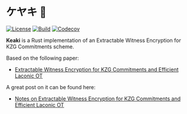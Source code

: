 # ケヤキ 🌳

[![License][mit-badge]][mit-url]
[![Build][actions-badge]][actions-url]
[![Codecov][codecov-badge]][codecov-url]

[mit-badge]: https://img.shields.io/badge/license-MIT-blue.svg
[mit-url]: https://github.com/brech1/keaki/blob/master/LICENSE
[actions-badge]: https://github.com/brech1/keaki/actions/workflows/build.yml/badge.svg
[actions-url]: https://github.com/brech1/keaki/actions?query=branch%3Amaster
[codecov-badge]: https://codecov.io/github/brech1/keaki/graph/badge.svg
[codecov-url]: https://app.codecov.io/github/brech1/keaki/

**Keaki** is a Rust implementation of an Extractable Witness Encryption for KZG Commitments scheme.

Based on the following paper:

- [Extractable Witness Encryption for KZG Commitments and Efficient Laconic OT](https://eprint.iacr.org/2024/264)

A great post on it can be found here:

- [Notes on Extractable Witness Encryption for KZG Commitments and Efficient Laconic OT](https://www.leku.blog/kzg-we)
